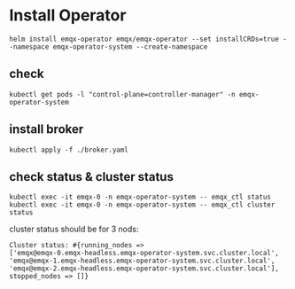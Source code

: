 
# Install Operator

```
helm install emqx-operator emqx/emqx-operator --set installCRDs=true --namespace emqx-operator-system --create-namespace
```

## check

```
kubectl get pods -l "control-plane=controller-manager" -n emqx-operator-system
```

## install broker

```
kubectl apply -f ./broker.yaml  
```

## check status & cluster status

```
kubectl exec -it emqx-0 -n emqx-operator-system -- emqx_ctl status
kubectl exec -it emqx-0 -n emqx-operator-system -- emqx_ctl cluster status
```

cluster status should be for 3 nods:

```
Cluster status: #{running_nodes =>
['emqx@emqx-0.emqx-headless.emqx-operator-system.svc.cluster.local',
'emqx@emqx-1.emqx-headless.emqx-operator-system.svc.cluster.local',
'emqx@emqx-2.emqx-headless.emqx-operator-system.svc.cluster.local'],
stopped_nodes => []}
```